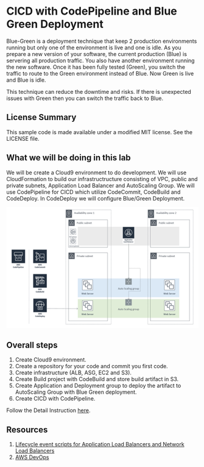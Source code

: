 # CICD with CodePipeline and Blue Green Deployment

Blue-Green is a deployment technique that keep 2 production environments running but only one of the environment is live and one is idle. As you prepare a new version of your software, the current production (Blue) is servering all production traffic. You also have another environment running the new software. Once it has been fully tested (Green), you switch the traffic to route to the Green environment instead of Blue. Now Green is live and Blue is idle.

This technique can reduce the downtime and risks. If there is unexpected issues with Green then you can switch the traffic back to Blue.

## License Summary

This sample code is made available under a modified MIT license. See the LICENSE file.

## What we will be doing in this lab

We will be create a Cloud9 environment to do development. We will use CloudFormation to build our infrastructructure consisting of VPC, public and private subnets, Application Load Balancer and AutoScaling Group. We will use CodePipeline for CICD which utilize CodeCommit, CodeBuild and CodeDeploy. In CodeDeploy we will configure Blue/Green Deployment.

![ALB](./images/bg-10.png)

## Overall steps

1. Create Cloud9 environment.
2. Create a repository for your code and commit you first code.
3. Create infrastructure (ALB, ASG, EC2 and S3).
4. Create Build project with CodeBuild and store build artifact in S3.
5. Create Application and Deployment group to deploy the artifact to AutoScaling Group with Blue Green deployment.
6. Create CICD with CodePipeline.

Follow the Detail Instruction [here](Detail_Instructions.md).

## Resources

1. [Lifecycle event scripts for Application Load Balancers and Network Load Balancers](https://github.com/aws-samples/aws-codedeploy-samples/tree/master/load-balancing/elb-v2)
2. [AWS DevOps](https://aws.amazon.com/devops/)